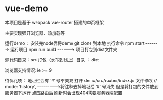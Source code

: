 # vue-demo

本项目是基于 webpack vue-router 搭建的单页框架

主要实现强开浏览器、热加载等

运行demo：
 安装完node后将demo git clone 到本地 执行命令
 npm start -------> 运行项目
 npm run build ------> 项目打包到dist文件夹
 
源代码目录：src
打包（发布到线上）目录 ： dist

浏览器支持情况: ie >= 9

待优化项：
 地址栏会有 ‘#’ 号不美观
 打开 demo/src/routes/index.js 文件修改
  // mode: 'history', --------->将注释去掉地址栏 ‘#’ 号消失 但是将打包的文件放到服务器下运行 点击路由后 刷新时会出现404需要服务器端配置
